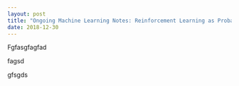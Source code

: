 ```yaml
---
layout: post
title: "Ongoing Machine Learning Notes: Reinforcement Learning as Probabalistic Inference"
date: 2018-12-30
---
```


Fgfasgfagfad

fagsd


gfsgds
